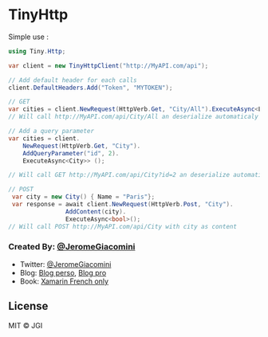 # TinyHttp

Simple use :
```cs
using Tiny.Http;

var client = new TinyHttpClient("http://MyAPI.com/api");

// Add default header for each calls
client.DefaultHeaders.Add("Token", "MYTOKEN");

// GET
var cities = client.NewRequest(HttpVerb.Get, "City/All").ExecuteAsync<List<City>>();
// Will call http://MyAPI.com/api/City/All an deserialize automaticaly the content

// Add a query parameter
var cities = client.
    NewRequest(HttpVerb.Get, "City").
    AddQueryParameter("id", 2).
    ExecuteAsync<City>> ();

// Will call GET http://MyAPI.com/api/City?id=2 an deserialize automaticaly the content

// POST
 var city = new City() { Name = "Paris"};
 var response = await client.NewRequest(HttpVerb.Post, "City").
                AddContent(city).
                ExecuteAsync<bool>();
// Will call POST http://MyAPI.com/api/City with city as content

```
### Created By: [@JeromeGiacomini](https://twitter.com/jeromegiacomini)
* Twitter: [@JeromeGiacomini](http://twitter.com/jeromegiacomini)
* Blog: [Blog perso](http://jeromegiacomini.net/Blog/), [Blog pro](http://blogs.infinitesquare.com/users/jgiacomini)
* Book: [Xamarin French only](https://www.editions-eni.fr/supports-de-cours/livre/xamarin-developpez-vos-applications-multiplateformes-pour-ios-android-et-windows-9782409007477)

## License
MIT © JGI
